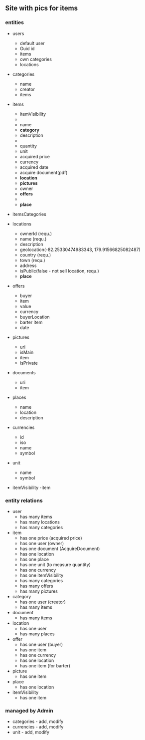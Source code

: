 ## **Site with pics for items**

### **entities**
- users
    - default user
    - Guid id
    - items
    - own categories
    - locations

- categories
    - name
    - creator
    - items
- items
    - itemVisibility
    - 
    - name
    - **category**
    - description
    - 
    - quantity
    - unit
    - acquired price
    - currency
    - acquired date
    - acquire document(pdf)
    - **location**
    - **pictures**
    - owner
    - **offers**
    - 
    - **place**

- itemsCategories


- locations
    - ownerId (requ.)
    - name (requ.)
    - description
    - geolocation(-82.25330474983343, 179.91566825082487)
    - country (requ.)
    - town (requ.)
    - address
    - isPublic(false - not sell location, requ.)
    - **place**

- offers
    - buyer
    - item
    - value
    - currency
    - buyerLocation
    - barter item
    - date

- pictures
    - uri
    - isMain
    - item
    - isPrivate

- documents
    - uri
    - item
- places
    - name
    - location
    - description
- currencies
    - id
    - iso
    - name
    - symbol


- unit
    - name
    - symbol
- itemVisibility
    -item

### entity relations 
- user 
    - has many items
    - has many locations
    - has many categories
- item
    - has one price (acquired price)
    - has one user (owner)
    - has one document (AcquireDocument)
    - has one location
    - has one place
    - has one unit (to measure quantity)
    - has one currency
    - has one itemVisibility
    - has many categories
    - has many offers
    - has many pictures
- category
    - has one user (creator)
    - has many items
- document
    - has many items
- location
    - has one user
    - has many places
- offer
    - has one user (buyer)
    - has one item
    - has one currency
    - has one location
    - has one item (for barter)
- picture
    - has one item
- place
    - has one location
- itemVisibility
    - has one item

### managed by Admin
- categories - add, modify
- currencies - add, modify
- unit - add, modify
